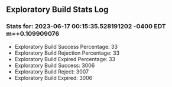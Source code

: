 Exploratory Build Stats Log
---------------------------

### Stats for: 2023-06-17 00:15:35.528191202 -0400 EDT m=+0.109909076

 - Exploratory Build Success Percentage: 33
 - Exploratory Build Rejection Percentage: 33
 - Exploratory Build Expired Percentage: 33
 - Exploratory Build Success: 3006
 - Exploratory Build Reject: 3007
 - Exploratory Build Expired: 3006

